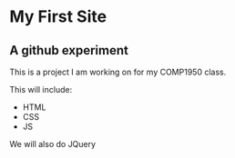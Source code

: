 # My First Site
## A github experiment

This is a project I am working on for my COMP1950 class.

This will include:

* HTML
* CSS
* JS

We will also do JQuery


